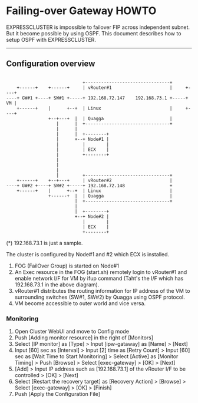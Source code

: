 # Failing-over Gateway HOWTO

EXPRESSCLUSTER is impossible to failover FIP across independent subnet. But it become possible by using OSPF.
This document describes how to setup OSPF with EXPRESSCLUSTER.

----

## Configuration overview

```

                             +--------------------------------+
    +------+    +------+     | vRouter#1                      |     +----+
----+ GW#1 +----+ SW#1 +-----+ 192.168.72.147    192.168.73.1 +-----+ VM |
    +------+    |      +--+  | Linux                          |     +----+
                +--+---+  |  | Quagga                         |
                   |      |  +--------------------------------+
                   |      |
                   |      |  +--------+
                   |      +--+ Node#1 |
                   |         |        |
                   |         | ECX    |
                   |         +--------+
                   |
                   |
                   |
                   |         +--------------------------------+
    +------+    +--+---+     | vRouter#2                      |
----+ GW#2 +----+ SW#2 +-----+ 192.168.72.148                 +
    +------+    |      +--+  | Linux                          |
                +------+  |  | Quagga                         |
                          |  +--------------------------------+
                          |
                          |  +--------+
                          +--+ Node#2 |
                             |        |
                             | ECX    |
                             +--------+
```
(*) 192.168.73.1 is just a sample.

The cluster is configured by Node#1 and #2 which ECX is installed.

  1. FOG (FailOver Group) is started on Node#1
  2. An Exec resource in the FOG (start.sh) remotely login to vRouter#1 and enable network I/F for VM by ifup command (Taht's the I/F which has 192.168.73.1 in the above diagram).
  3. vRouter#1 distributes the routing information for IP address of the VM to surrounding switches (SW#1, SW#2) by Quagga using OSPF protocol.
  4. VM become accessible to outer world and vice versa.

### Monitoring

1. Open Cluster WebUI and move to Config mode
2. Push [Adding monitor resource] in the right of [Monitors]
3. Select [IP monitor] as [Type] > Input [ipw-gataway] as [Name] > [Next]
4. Input [60] sec as [Interval] > Input [2] time as [Retry Count] > Input [60] sec as [Wait Time to Start Monitoring] > Select [Active] as [Monitor Timing] > Push [Browse] > Select [exec-gateway] > [OK] > [Next]
5. [Add] > Input IP address such as [192.168.73.1] of the vRouter I/F to be controlled > [OK] > [Next]
6. Select [Restart the recovery target] as [Recovery Action] > [Browse] > Select [exec-gateway] > [OK] > [Finish]
7. Push [Apply the Configuration File]